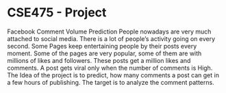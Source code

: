 # CSE475 - Project
Facebook Comment Volume Prediction
People nowadays are very much attached to social media. There is a lot of people’s activity going on every second. Some Pages keep entertaining people by their posts every moment. Some of the pages are very popular, some of them are with millions of likes and followers. These posts get a million likes and comments. A post gets viral only when the number of comments is High.   
The Idea of the project is to predict, how many comments a post can get in a few hours of publishing. The target is to analyze the comment patterns.

